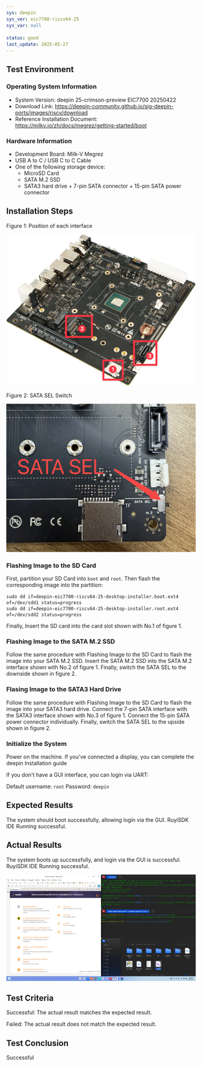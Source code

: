 ```yaml
---
sys: deepin
sys_ver: eic7700-riscv64-25
sys_var: null

status: good
last_update: 2025-05-27
---
```


## Test Environment

### Operating System Information

- System Version: deepin 25-crimson-preview EIC7700 20250422
- Download Link: https://deepin-community.github.io/sig-deepin-ports/images/riscv/download
- Reference Installation Document: https://milkv.io/zh/docs/megrez/getting-started/boot

### Hardware Information

- Development Board: Milk-V Megrez
- USB A to C / USB C to C Cable
- One of the following storage device:
  - MicroSD Card
  - SATA M.2 SSD
  - SATA3 hard drive + 7-pin SATA connector + 15-pin SATA power connector

## Installation Steps

Figure 1: Position of each interface

![Megrez View](megrez-view.png)

Figure 2: SATA SEL Switch

![Megrez SATA SEL](megrez-sata-sel.png)

### Flashing Image to the SD Card

First, partition your SD Card into `boot` and `root`. Then flash the corresponding image into the partition:

``` shell
sudo dd if=deepin-eic7700-riscv64-25-desktop-installer.boot.ext4 of=/dev/sdd1 status=progress
sudo dd if=deepin-eic7700-riscv64-25-desktop-installer.root.ext4 of=/dev/sdd2 status=progress
```

Finally, Insert the SD card into the card slot shown with No.1 of figure 1.

### Flashing Image to the SATA M.2 SSD

Follow the same procedure with Flashing Image to the SD Card to flash the image into your SATA M.2 SSD. Insert the SATA M.2 SSD into the SATA M.2 interface shown with No.2 of figure 1. Finally, switch the SATA SEL to the downside shown in figure 2.

### Flasing Image to the SATA3 Hard Drive

Follow the same procedure with Flashing Image to the SD Card to flash the image into your SATA3 hard drive. Connect the 7-pin SATA interface with the SATA3 interface shown with No.3 of figure 1. Connect the 15-pin SATA power connector individually. Finally, switch the SATA SEL to the upside shown in figure 2.

### Initialize the System

Power on the machine. If you've connected a display, you can complete the deepin Installation guide

If you don't have a GUI interface, you can login via UART:

Default username: `root`
Password: `deepin`

## Expected Results

The system should boot successfully, allowing login via the GUI. RuyiSDK IDE Running successful.

## Actual Results

The system boots up successfully, and login via the GUI is successful. RuyiSDK IDE Running successful.

![screenshot](./screenshot.png)

## Test Criteria

Successful: The actual result matches the expected result.

Failed: The actual result does not match the expected result.

## Test Conclusion

Successful
